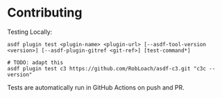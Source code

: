 # Contributing

Testing Locally:

```shell
asdf plugin test <plugin-name> <plugin-url> [--asdf-tool-version <version>] [--asdf-plugin-gitref <git-ref>] [test-command*]

# TODO: adapt this
asdf plugin test c3 https://github.com/RobLoach/asdf-c3.git "c3c --version"
```

Tests are automatically run in GitHub Actions on push and PR.
